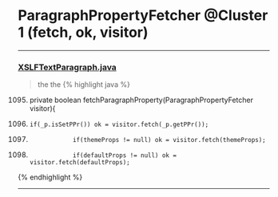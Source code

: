 # ParagraphPropertyFetcher @Cluster 1 (fetch, ok, visitor)

***

### [XSLFTextParagraph.java](https://searchcode.com/codesearch/view/97406665/)
> the the 
{% highlight java %}
1095. private boolean fetchParagraphProperty(ParagraphPropertyFetcher visitor){
1098.     if(_p.isSetPPr()) ok = visitor.fetch(_p.getPPr());
1109.                 if(themeProps != null) ok = visitor.fetch(themeProps);
1115.                 if(defaultProps != null) ok = visitor.fetch(defaultProps);
{% endhighlight %}

***

